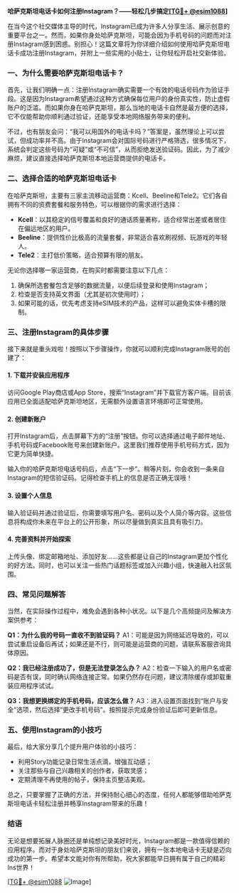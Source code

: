 **哈萨克斯坦电话卡如何注册Instagram？——轻松几步搞定[[TG💪+ @esim1088](https://t.me/s/esim1088)]**

在当今这个社交媒体主导的时代，Instagram已成为许多人分享生活、展示创意的重要平台之一。然而，如果你身处哈萨克斯坦，可能会因为手机号码的问题而对注册Instagram感到困惑。别担心！这篇文章将为你详细介绍如何使用哈萨克斯坦电话卡成功注册Instagram，并附上一些实用的小贴士，让你轻松开启社交新体验。

### **一、为什么需要哈萨克斯坦电话卡？**

首先，让我们明确一点：注册Instagram确实需要一个有效的电话号码作为验证手段。这是因为Instagram希望通过这种方式确保每位用户的身份真实性，防止虚假账户的泛滥。而如果你身在哈萨克斯坦，那么当地的电话卡自然是最方便的选择，它不仅能帮助你顺利通过验证，还能享受本地网络服务带来的便利。

不过，也有朋友会问：“我可以用国外的电话卡吗？”答案是，虽然理论上可以尝试，但成功率并不高。由于Instagram会对国际号码进行严格筛选，很多情况下，系统会判定这些号码为“可疑”或“不可信”，从而拒绝发送验证码。因此，为了减少麻烦，建议直接选择哈萨克斯坦本地运营商提供的电话卡。

### **二、选择合适的哈萨克斯坦电话卡**

在哈萨克斯坦，主要有三家主流移动运营商：Kcell、Beeline和Tele2。它们各自拥有不同的资费套餐和服务特色，可以根据你的需求进行选择：

- **Kcell**：以其稳定的信号覆盖和良好的通话质量著称，适合经常出差或者居住在偏远地区的用户。
- **Beeline**：提供性价比极高的流量套餐，非常适合喜欢刷视频、玩游戏的年轻人。
- **Tele2**：主打低价策略，适合预算有限的朋友。

无论你选择哪一家运营商，在购买时都需要注意以下几点：
1. 确保所选套餐包含足够的数据流量，以便后续登录和使用Instagram；
2. 检查是否支持英文界面（尤其是初次使用时）；
3. 如果可能的话，优先考虑支持eSIM技术的产品，这样可以避免实体卡槽的限制。

### **三、注册Instagram的具体步骤**

接下来就是重头戏啦！按照以下步骤操作，你就可以顺利完成Instagram账号的创建了：

#### **1. 下载并安装应用程序**
访问Google Play商店或App Store，搜索“Instagram”并下载官方客户端。目前该应用已全面适配哈萨克斯坦地区，无需额外设置语言环境即可正常使用。

#### **2. 创建新账户**
打开Instagram后，点击屏幕下方的“注册”按钮。你可以选择通过电子邮件地址、手机号码或Facebook账号来创建新账户。这里我们推荐使用手机号码方式，因为它更为简单快捷。

输入你的哈萨克斯坦电话号码后，点击“下一步”。稍等片刻，你会收到一条来自Instagram的短信验证码。记得检查手机上的信息是否正确无误哦！

#### **3. 设置个人信息**
输入验证码并通过验证后，你需要填写用户名、密码以及个人简介等内容。这些信息将构成你未来在平台上的公开形象，所以尽量做到真实且具有吸引力。

#### **4. 完善资料并开始探索**
上传头像、绑定邮箱地址、添加好友……这些都是让自己的Instagram更加个性化的好方法。同时，也可以关注一些热门话题标签或加入兴趣小组，快速融入社区氛围。

### **四、常见问题解答**

当然，在实际操作过程中，难免会遇到各种小状况。以下是几个高频提问及解决方案供参考：

**Q1：为什么我的号码一直收不到验证码？**
A1：可能是因为网络延迟导致的，可以尝试重启设备后再试；如果还是不行，则可能是运营商的问题，请联系客服咨询具体原因。

**Q2：我已经注册成功了，但是无法登录怎么办？**
A2：检查一下输入的用户名或密码是否有误，同时确认网络连接正常。如果仍然存在问题，建议清除缓存或卸载重装应用程序试试。

**Q3：我想更换绑定的手机号码，应该怎么做？**
A3：进入设置页面找到“账户与安全”选项，然后选择“更改手机号码”。按照提示完成身份验证后即可更新信息。

### **五、使用Instagram的小技巧**

最后，给大家分享几个提升用户体验的小技巧：
- 利用Story功能记录日常生活点滴，增强互动感；
- 关注那些与自己兴趣相关的创作者，获取灵感；
- 定期清理不再使用的帖子，保持主页整洁美观。

总之，只要掌握了正确的方法，并保持耐心细心的态度，任何人都能够借助哈萨克斯坦电话卡轻松注册并畅享Instagram带来的乐趣！

### **结语**

无论是想要拓展人脉圈还是单纯想记录美好时光，Instagram都是一款值得信赖的应用程序。而对于身处哈萨克斯坦的朋友们来说，拥有一张本地电话卡无疑是迈向成功的第一步。希望本文能对你有所帮助，祝大家都能早日拥有属于自己的精彩Ins世界！

[[TG💪+ @esim1088](https://t.me/s/esim1088) ![Image](https://i.postimg.cc/4NQfJmqS/Snipaste-2025-05-13-00-14-12.png)]
